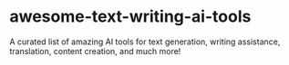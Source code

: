# awesome-text-writing-ai-tools
A curated list of amazing AI tools for text generation, writing assistance, translation, content creation, and much more!
